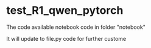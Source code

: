 # test_R1_qwen_pytorch

The code available notebook code in folder "notebook"

It will update to file.py code for further custome

